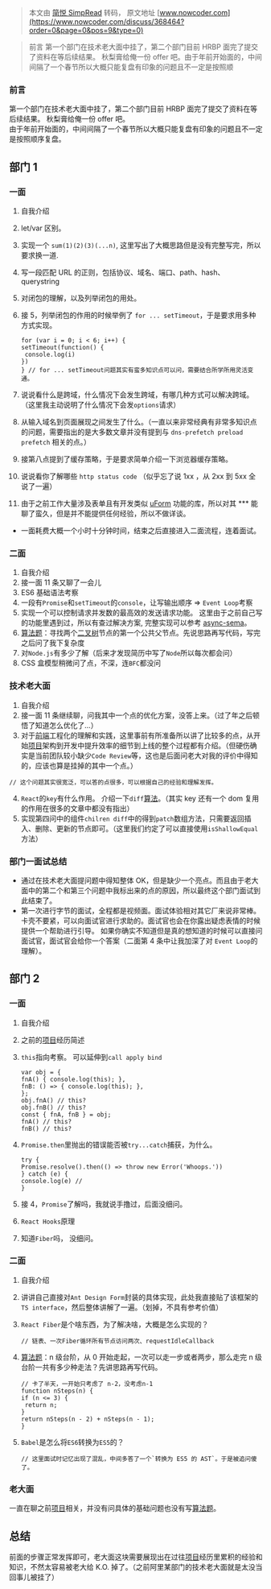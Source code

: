 > 本文由 [简悦 SimpRead](http://ksria.com/simpread/) 转码， 原文地址 [www.nowcoder.com](https://www.nowcoder.com/discuss/368464?order=0&page=0&pos=9&type=0)

> 前言 第一个部门在技术老大面中挂了，第二个部门目前 HRBP 面完了提交了资料在等后续结果。 秋梨膏给俺一份 offer 吧。由于年前开始面的，中间间隔了一个春节所以大概只能复盘有印象的问题且不一定是按照顺

### 前言

第一个部门在技术老大面中挂了，第二个部门目前 HRBP 面完了提交了资料在等后续结果。 秋梨膏给俺一份 offer 吧。  
由于年前开始面的，中间间隔了一个春节所以大概只能复盘有印象的问题且不一定是按照顺序复盘。

部门 1
----

### 一面

1.  自我介绍
2.  let/var 区别。
3.  实现一个 `sum(1)(2)(3)(...n)`, 这里写出了大概思路但是没有完整写完，所以要求换一道.
4.  写一段匹配 URL 的正则，包括协议、域名、端口、path、hash、querystring
5.  对闭包的理解，以及列举闭包的用处。
6.  接 5，列举闭包的作用的时候举例了 `for ... setTimeout`，于是要求用多种方式实现。
    
    ```
    for (var i = 0; i < 6; i++) {
    setTimeout(function() {
     console.log(i)
    })
    } // for ... setTimeout问题其实有蛮多知识点可以问，需要结合所学所用灵活变通。
    ```
    
7.  说说看什么是跨域，什么情况下会发生跨域，有哪几种方式可以解决跨域。（这里我主动说明了什么情况下会发`options`请求）
8.  从输入域名到页面展现之间发生了什么。（一直以来非常经典有非常多知识点的问题，需要指出的是大多数文章并没有提到与 `dns-prefetch preload prefetch` 相关的点。）
9.  接第八点提到了缓存策略，于是要求简单介绍一下浏览器缓存策略。
10.  说说看你了解哪些 `http status code` （似乎忘了说 1xx ，从 2xx 到 5xx 全说了一遍）
11.  由于之前工作大量涉及表单且有开发类似 [uForm](https://uformjs.org/) 功能的库，所以对其 *** 能聊了蛮久，但是并不能提供任何经验，所以不做详谈。

*   一面耗费大概一个小时十分钟时间，结束之后直接进入二面流程，连着面试。

### 二面

1.  自我介绍
2.  接一面 11 条又聊了一会儿
3.  ES6 基础语法考察
4.  一段有`Promise`和`setTimeout`的`console`，让写输出顺序 => `Event Loop`考察
5.  实现一个可以控制请求并发数的最高效的发送请求功能。 这里由于之前自己写的功能里遇到过，所以有查过解决方案, 完整实现可以参考 [async-sema](https://github.com/zeit/async-sema)。
6.  [算法题](https://www.nowcoder.com/jump/super-jump/word?word=%E7%AE%97%E6%B3%95%E9%A2%98)：寻找两个[二叉树](https://www.nowcoder.com/jump/super-jump/word?word=%E4%BA%8C%E5%8F%89%E6%A0%91)节点的第一个公共父节点。先说思路再写代码，写完之后问了我下复杂度
7.  对`Node.js`有多少了解（后来才发现简历中写了`Node`所以每次都会问）
8.  CSS 盒模型稍微问了点，不深，连`BFC`都没问

### 技术老大面

1. 自我介绍  
2. 接一面 11 条继续聊，问我其中一个点的优化方案，没答上来。（过了年之后顿悟了知道怎么优化了...）  
3. 对于[前端](https://www.nowcoder.com/jump/super-jump/word?word=%E5%89%8D%E7%AB%AF)工程化的理解和实践，这里事前有所准备所以讲了比较多的点，从开始[项目](https://www.nowcoder.com/jump/super-jump/word?word=%E9%A1%B9%E7%9B%AE)架构到开发中提升效率的细节到上线的整个过程都有介绍。（但硬伤确实是当前团队较小缺少`Code Review`等，这也是后面问老大对我的评价中得知的，应该也算是挂掉的其中一个点。）

```
// 这个问题其实很宽泛，可以答的点很多，可以根据自己的经验和理解发挥。
```

4.  `React`的`key`有什么作用。 介绍一下`diff`[算法](https://www.nowcoder.com/jump/super-jump/word?word=%E7%AE%97%E6%B3%95)。（其实 key 还有一个 dom 复用的作用在很多的文章中都没有指出）
5.  实现第四问中的组件`chilren diff`中的得到`patch`数组方法，只需要返回插入、删除、更新的节点即可。（这里我们约定了可以直接使用`isShallowEqual`方法）

### 部门一面试总结

*   通过在技术老大面提问题中得知整体 OK，但是缺少一个亮点。而且由于老大面中的第二个和第三个问题中我标出来的点的原因，所以最终这个部门面试到此结束了。
*   第一次进行字节的面试，全程都是视频面。面试体验相对其它厂来说非常棒。卡壳不要紧，可以向面试官进行求助的。面试官也会在你露出疑虑表情的时候提供一个帮助进行引导。 如果你确实不知道但是真的想知道的时候可以直接问面试官，面试官会给你一个答案（二面第 4 条中让我加深了对 `Event Loop`的理解）。

部门 2
----

### 一面

1.  自我介绍
2.  之前的[项目](https://www.nowcoder.com/jump/super-jump/word?word=%E9%A1%B9%E7%9B%AE)经历简述
3.  `this`指向考察。 可以延伸到`call apply bind`
    
    ```
    var obj = {
    fnA() { console.log(this); },
    fnB: () => { console.log(this); },
    };
    obj.fnA() // this?
    obj.fnB() // this?
    const { fnA, fnB } = obj;
    fnA() // this?
    fnB() // this?
    ```
    
4.  `Promise.then`里抛出的错误能否被`try...catch`捕获，为什么。
    
    ```
    try {
    Promise.resolve().then(() => throw new Error('Whoops.'))
    } catch (e) {
    console.log(e) //
    }
    ```
    
5.  接 4，`Promise`了解吗，我就说手撸过，后面没细问。
6.  `React Hooks`原理
7.  知道`Fiber`吗， 没细问。

### 二面

1.  自我介绍
2.  讲讲自己直接对`Ant Design Form`封装的具体实现，此处我直接贴了该框架的`TS interface`，然后整体讲解了一遍。（划掉，不具有参考价值）
3.  `React Fiber`是个啥东西，为了解决啥，大概是怎么实现的？
    
    ```
    // 链表、一次Fiber循环所有节点访问两次、requestIdleCallback
    ```
    
4.  [算法题](https://www.nowcoder.com/jump/super-jump/word?word=%E7%AE%97%E6%B3%95%E9%A2%98)：n 级台阶，从 0 开始走起，一次可以走一步或者两步，那么走完 n 级台阶一共有多少种走法？先讲思路再写代码。
    
    ```
    // 卡了半天，一开始只考虑了 n-2，没考虑n-1
    function nSteps(n) {
    if (n <= 3) {
     return n;  
    }
    return nSteps(n - 2) + nSteps(n - 1);
    }
    ```
    
5.  `Babel`是怎么将`ES6`转换为`ES5`的？
    
    ```
    // 这里面试时记忆出现了混乱，中间多答了一个`转换为 ES5 的 AST`。于是被追问傻了。
    ```
    

### 老大面

一直在聊之前[项目](https://www.nowcoder.com/jump/super-jump/word?word=%E9%A1%B9%E7%9B%AE)相关，并没有问具体的基础问题也没有写[算法题](https://www.nowcoder.com/jump/super-jump/word?word=%E7%AE%97%E6%B3%95%E9%A2%98)。

总结
--

前面的步骤正常发挥即可，老大面这块需要展现出在过往[项目](https://www.nowcoder.com/jump/super-jump/word?word=%E9%A1%B9%E7%9B%AE)经历里累积的经验和知识，不然太容易被老大给 K.O. 掉了。（之前阿里某部门的技术老大面就是太没当回事儿被挂了）